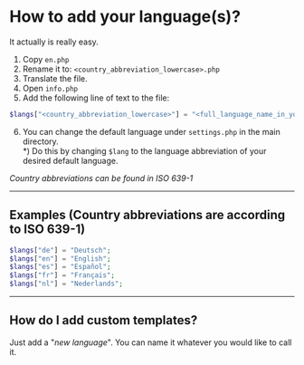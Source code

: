 # How to add your language(s)?
It actually is really easy.
1) Copy `en.php`
2) Rename it to: `<country_abbreviation_lowercase>.php`
3) Translate the file.
4) Open `info.php`
5) Add the following line of text to the file:  
```php
$langs["<country_abbreviation_lowercase>"] = "<full_language_name_in_your_language>";
```
6) You can change the default language under `settings.php` in the main directory.  
*) Do this by changing `$lang` to the language abbreviation of your desired default language.

_Country abbreviations can be found in ISO 639-1_

___
## Examples (Country abbreviations are according to ISO 639-1)
```php
$langs["de"] = "Deutsch";
$langs["en"] = "English";
$langs["es"] = "Español";
$langs["fr"] = "Français";
$langs["nl"] = "Nederlands";
```
___
## How do I add custom templates?
Just add a "_new language_". You can name it whatever you would like to call it.

